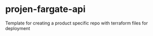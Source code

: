 # projen-fargate-api
Template for creating a product specific repo with terraform files for deployment
